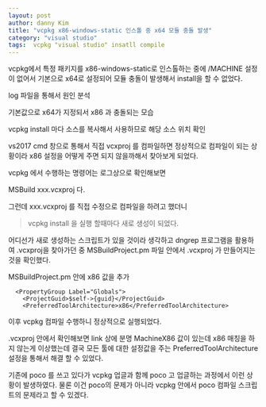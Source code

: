 ```yaml
---
layout: post
author: danny Kim
title: "vcpkg x86-windows-static 인스톨 중 x64 모듈 충돌 발생"
category: "visual studio"
tags:  vcpkg "visual studio" insatll compile
---
```

vcpkg에서 특정 패키지를 x86-windows-static로 인스톨하는 중에 /MACHINE 설정이 없어서 기본으로 x64로 설정되어
모듈 충돌이 발생해서 install을 할 수 없었다.

log 파일을 통해서 원인 분석

기본값으로 x64가 지정되서 x86 과 충돌되는 모습

vcpkg install 마다 소스를 복사해서 사용하므로 해당 소스 위치 확인

vs2017 cmd 창으로 통해서 직접 vcxproj 를 컴파일하면 정상적으로 컴파일이 되는 상황이라
x86 설정을 어떻게 주면 되지 않을까해서 찾아보게 되었다.

vcpkg 에서 수행하는 명령어는 로그상으로 확인해보면

MSBuild xxx.vcxproj 다.

그런데 xxx.vcxproj 를 직접 수정으로 컴파일을 하려고 했더니
> vcpkg install 을 실행 할때마다 새로 생성이 되었다.

어디선가 새로 생성하는 스크립트가 있을 것이라 생각하고 dngrep 프로그램을 활용하여 .vcxproj을 찾아가던 중
MSBuildProject.pm 파일 안에서 .vcxproj 가 만들어지는 것을 확인했다.

MSBuildProject.pm 안에 <PreferredToolArchitecture>x86</PreferredToolArchitecture> 값을 추가

```
  <PropertyGroup Label="Globals">
    <ProjectGuid>$self->{guid}</ProjectGuid>
    <PreferredToolArchitecture>x86</PreferredToolArchitecture>
```

이후 vcpkg 컴파일 수행하니 정상적으로 실행되었다.

.vcxproj 안에서 확인해보면 link 상에 분명 <TargetMachine>MachineX86</TargetMachine> 값이 있는데
x86 매칭을 하지 않는게 이상했는데
결국 모든 툴에 대한 설정값을 주는 PreferredToolArchitecture 설정을 통해서 해결 할 수 있었다.

기존에 poco 를 쓰고 있다가 vcpkg 업글과 함께 poco 고 업글하는 과정에서 이런 상황이 발생하였다.
물론 이건 poco의 문제가 아니라 vcpkg 안에서 poco 컴파일 스크립트의 문제라고 할 수 있겠다.